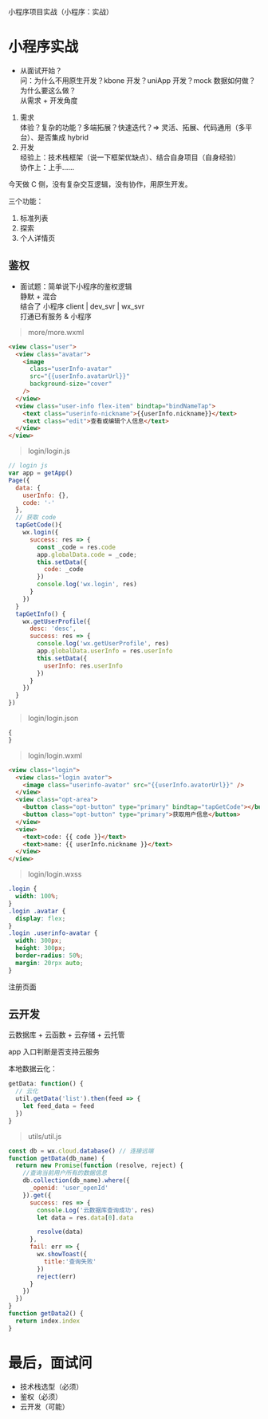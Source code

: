 小程序项目实战（小程序：实战）

# 小程序实战

- 从面试开始？  
  问：为什么不用原生开发？kbone 开发？uniApp 开发？mock 数据如何做？为什么要这么做？  
  从需求 + 开发角度

1. 需求  
   体验？复杂的功能？多端拓展？快速迭代？=> 灵活、拓展、代码通用（多平台）、是否集成 hybrid
2. 开发  
   经验上：技术栈框架（说一下框架优缺点）、结合自身项目（自身经验）  
   协作上：上手......

今天做 C 侧，没有复杂交互逻辑，没有协作，用原生开发。

三个功能：

1. 标准列表
2. 探索
3. 个人详情页

## 鉴权

- 面试题：简单说下小程序的鉴权逻辑  
  静默 + 混合  
  结合了 小程序 client | dev_svr | wx_svr  
  打通已有服务 & 小程序

> more/more.wxml

```html
<view class="user">
  <view class="avatar">
    <image
      class="userInfo-avatar"
      src="{{userInfo.avatarUrl}}"
      background-size="cover"
    />
  </view>
  <view class="user-info flex-item" bindtap="bindNameTap">
    <text class="userinfo-nickname">{{userInfo.nickname}}</text>
    <text class="edit">查看或编辑个人信息</text>
  </view>
</view>
```

> login/login.js

```js
// login js
var app = getApp()
Page({
  data: {
    userInfo: {},
    code: '-'
  },
  // 获取 code
  tapGetCode(){
    wx.login({
      success: res => {
        const _code = res.code
        app.globalData.code = _code;
        this.setData({
          code: _code
        })
        console.log('wx.login', res)
      }
    })
  }
  tapGetInfo() {
    wx.getUserProfile({
      desc: 'desc',
      success: res => {
        console.log('wx.getUserProfile', res)
        app.globalData.userInfo = res.userInfo
        this.setData({
          userInfo: res.userInfo
        })
      }
    })
  }
})
```

> login/login.json

```js
{
}
```

> login/login.wxml

```html
<view class="login">
  <view class="login avator">
    <image class="userinfo-avator" src="{{userInfo.avatorUrl}}" />
  </view>
  <view class="opt-area">
    <button class="opt-button" type="primary" bindtap="tapGetCode"></button>
    <button class="opt-button" type="primary">获取用户信息</button>
  </view>
  <view>
    <text>code: {{ code }}</text>
    <text>name: {{ userInfo.nickname }}</text>
  </view>
</view>
```

> login/login.wxss

```css
.login {
  width: 100%;
}
.login .avatar {
  display: flex;
}
.login .userinfo-avatar {
  width: 300px;
  height: 300px;
  border-radius: 50%;
  margin: 20rpx auto;
}
```

注册页面

## 云开发

云数据库 + 云函数 + 云存储 + 云托管

app 入口判断是否支持云服务

本地数据云化：

```js
getData: function() {
  // 云化
  util.getData('list').then(feed => {
    let feed_data = feed
  })
}
```

> utils/util.js

```js
const db = wx.cloud.database() // 连接远端
function getData(db_name) {
  return new Promise(function (resolve, reject) {
    //查询当前用户所有的数据信息
    db.collection(db_name).where({
      _openid: 'user_openId'
    }).get({
      success: res => {
        console.Log('云数据库查询成功'，res)
        let data = res.data[0].data

        resolve(data)
      },
      fail: err => {
        wx.showToast({
          title:'查询失败'
        })
        reject(err)
      }
    })
  })
}
function getData2() {
  return index.index
}
```

# 最后，面试问

- 技术栈选型（必须）
- 鉴权（必须）
- 云开发（可能）
